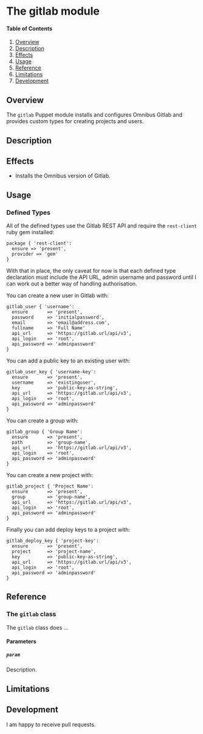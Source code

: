 # The gitlab module

#### Table of Contents

1. [Overview](#overview)
2. [Description](#description)
3. [Effects](#effects)
4. [Usage](#usage)
5. [Reference](#reference)
6. [Limitations](#limitations)
7. [Development](#development)

## Overview

The `gitlab` Puppet module installs and configures Omnibus Gitlab and provides custom types for creating projects and users.

## Description




## Effects

* Installs the Omnibus version of Gitlab.

## Usage


### Defined Types

All of the defined types use the Gitlab REST API and require the `rest-client`
ruby gem installed:

    package { 'rest-client':
      ensure => 'present',
      provider => 'gem'
    }

With that in place, the only caveat for now is that each defined type declaration must include the API URL, admin username and password until I can work out a better way of handling authorisation.

You can create a new user in Gitlab with:

    gitlab_user { 'username':
      ensure       => 'present',
      password     => 'initialpassword',
      email        => 'email@address.com',
      fullname     => 'Full Name'
      api_url      => 'https://gitlab.url/api/v3',
      api_login    => 'root',
      api_password => 'adminpassword'
    }

You can add a public key to an existing user with:

    gitlab_user_key { 'username-key':
      ensure       => 'present',
      username     => 'existinguser',
      key          => 'public-key-as-string',
      api_url      => 'https://gitlab.url/api/v3',
      api_login    => 'root',
      api_password => 'adminpassword'
    }

You can create a group with:

    gitlab_group { 'Group Name':
      ensure       => 'present',
      path         => 'group-name',
      api_url      => 'https://gitlab.url/api/v3',
      api_login    => 'root',
      api_password => 'adminpassword'
    }

You can create a new project with:

    gitlab_project { 'Project Name':
      ensure       => 'present',
      group        => 'group-name',
      api_url      => 'https://gitlab.url/api/v3',
      api_login    => 'root',
      api_password => 'adminpassword'
    }

Finally you can add deploy keys to a project with:

    gitlab_deploy_key { 'project-key':
      ensure       => 'present',
      project      => 'project-name',
      key          => 'public-key-as-string',
      api_url      => 'https://gitlab.url/api/v3',
      api_login    => 'root',
      api_password => 'adminpassword'
    }

## Reference

### The `gitlab` class

The `gitlab` class does ...

#### Parameters

##### `param`

Description.

## Limitations



## Development

I am happy to receive pull requests. 
